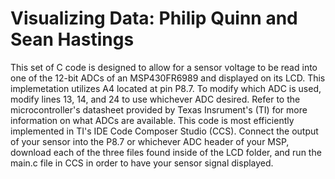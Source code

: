 # Visualizing Data: Philip Quinn and Sean Hastings

This set of C code is designed to allow for a sensor voltage to be read into one of the 12-bit ADCs of an MSP430FR6989 and displayed on its LCD. This implemetation utilizes A4 located at pin P8.7. To modify which ADC is used, modify lines 13, 14, and 24 to use whichever ADC desired. Refer to the microcontroller's datasheet provided by Texas Insrument's (TI) for more information on what ADCs are available. This code is most efficiently implemented in TI's IDE Code Composer Studio (CCS). Connect the output of your sensor into the P8.7 or whichever ADC header of your MSP, download each of the three files found inside of the LCD folder, and run the main.c file in CCS in order to have your sensor signal displayed. 
